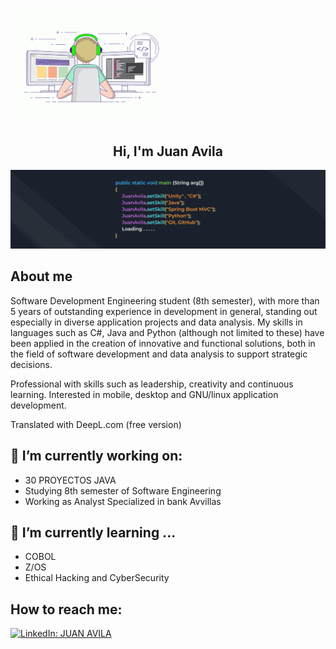 <p><img align='center' src="assets/ProgramingBoy.gif" width="250"></p>


<h2 align='center'>
  Hi, I'm Juan Avila
</h2>

![me](assets/banner.png)

## About me
Software Development Engineering student (8th semester), with more than 5 years of outstanding experience in development in general, standing out especially in diverse application projects and data analysis. My skills in languages such as C#, Java and Python (although not limited to these) have been applied in the creation of innovative and functional solutions, both in the field of software development and data analysis to support strategic decisions.

Professional with skills such as leadership, creativity and continuous learning. Interested in mobile, desktop and GNU/linux application development.

Translated with DeepL.com (free version)

## 🔭 I’m currently working on:
  - 30 PROYECTOS JAVA
  - Studying 8th semester of Software Engineering
  - Working as Analyst Specialized in bank Avvillas
  
## 🌱 I’m currently learning ...
  - COBOL
  - Z/OS
  - Ethical Hacking and CyberSecurity

## How to reach me:
[![LinkedIn: JUAN AVILA](https://img.shields.io/badge/-JuanAvilaOficial-blue?style=flat-square&logo=Linkedin&logoColor=white&link=https://www.linkedin.com/in/thaianebraga/)](https://www.linkedin.com/in/juan-manuel-avila-perez-97a62a192/)
